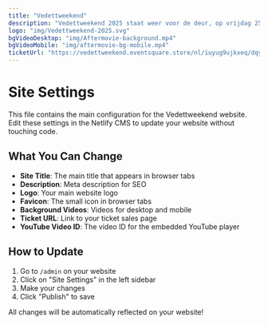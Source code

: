 ```yaml
---
title: "Vedettweekend"
description: "Vedettweekend 2025 staat weer voor de deur, op vrijdag 25 en zaterdag 26 oktober staat Nieuwenrode weer volledig op stelten want het wordt de grootste editie tot nu toe."
logo: "img/Vedettweekend-2025.svg"
bgVideoDesktop: "img/Aftermovie-background.mp4"
bgVideoMobile: "img/aftermovie-bg-mobile.mp4"
ticketUrl: "https://vedettweekend.eventsquare.store/nl/iuyug9ujkxeq/dqyto5nq8d2y"
---
```


# Site Settings

This file contains the main configuration for the Vedettweekend website. Edit these settings in the Netlify CMS to update your website without touching code.

## What You Can Change

- **Site Title**: The main title that appears in browser tabs
- **Description**: Meta description for SEO
- **Logo**: Your main website logo
- **Favicon**: The small icon in browser tabs
- **Background Videos**: Videos for desktop and mobile
- **Ticket URL**: Link to your ticket sales page
- **YouTube Video ID**: The video ID for the embedded YouTube player

## How to Update

1. Go to `/admin` on your website
2. Click on "Site Settings" in the left sidebar
3. Make your changes
4. Click "Publish" to save

All changes will be automatically reflected on your website!
